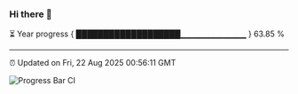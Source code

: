 ### Hi there 👋

⏳ Year progress { ███████████████████▁▁▁▁▁▁▁▁▁▁▁ } 63.85 %

---

⏰ Updated on Fri, 22 Aug 2025 00:56:11 GMT

![Progress Bar CI](https://github.com/Shyam-Makwana/GitHub-Actions-Demo/workflows/Progress%20Bar%20CI/badge.svg)
